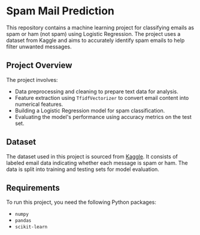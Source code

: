 # Spam Mail Prediction

This repository contains a machine learning project for classifying emails as spam or ham (not spam) using Logistic Regression. The project uses a dataset from Kaggle and aims to accurately identify spam emails to help filter unwanted messages.

## Project Overview

The project involves:
- Data preprocessing and cleaning to prepare text data for analysis.
- Feature extraction using `TfidfVectorizer` to convert email content into numerical features.
- Building a Logistic Regression model for spam classification.
- Evaluating the model's performance using accuracy metrics on the test set.

## Dataset

The dataset used in this project is sourced from [Kaggle](https://www.kaggle.com). It consists of labeled email data indicating whether each message is spam or ham. The data is split into training and testing sets for model evaluation.

## Requirements

To run this project, you need the following Python packages:
- `numpy`
- `pandas`
- `scikit-learn`


